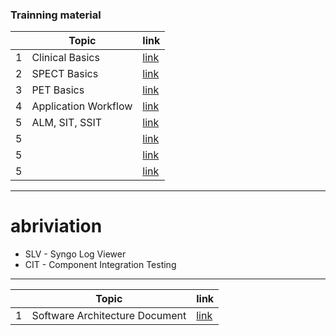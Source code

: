### Trainning material
|  | Topic | link |
|--| ------|------|
| 1| Clinical Basics | [link](https://healthineersnam.sharepoint.com/sites/999-00000977/_layouts/15/stream.aspx?id=%2Fsites%2F999%2D00000977%2FMI%20Documents%2FMIONE%5FDENALI%2FKnowledge%20Mgmt%20%2D%20Training%2FLEO%20Knowledge%20sharing%20sessions%2FSpect%20Basics%2FClinical%5FBasics%5FModule%5F1%2DSD%2Emp4&referrer=StreamWebApp%2EWeb&referrerScenario=AddressBarCopied%2Eview%2Edaae4c05%2D99f4%2D40cf%2Db494%2Da74f5b7ec218)|
| 2| SPECT Basics | [link](https://healthineersnam.sharepoint.com/:v:/r/sites/999-00000977/MI%20Documents/MIONE_DENALI/Knowledge%20Mgmt%20-%20Training/LEO%20Knowledge%20sharing%20sessions/Spect%20Basics/SPECT_Basics_-SD.mp4?csf=1&web=1&e=wTE5qC&nav=eyJyZWZlcnJhbEluZm8iOnsicmVmZXJyYWxBcHAiOiJTdHJlYW1XZWJBcHAiLCJyZWZlcnJhbFZpZXciOiJTaGFyZURpYWxvZy1MaW5rIiwicmVmZXJyYWxBcHBQbGF0Zm9ybSI6IldlYiIsInJlZmVycmFsTW9kZSI6InZpZXcifX0%3D)|
| 3|  PET Basics| [link](https://healthineersnam.sharepoint.com/:v:/r/sites/999-00000977/MI%20Documents/MIONE_DENALI/Knowledge%20Mgmt%20-%20Training/LEO%20Knowledge%20sharing%20sessions/Spect%20Basics/PET%20Basics%20-SD.mp4?csf=1&web=1&e=j3opGl&nav=eyJyZWZlcnJhbEluZm8iOnsicmVmZXJyYWxBcHAiOiJTdHJlYW1XZWJBcHAiLCJyZWZlcnJhbFZpZXciOiJTaGFyZURpYWxvZy1MaW5rIiwicmVmZXJyYWxBcHBQbGF0Zm9ybSI6IldlYiIsInJlZmVycmFsTW9kZSI6InZpZXcifX0%3D)|
| 4| Application Workflow  | [link](https://healthineersnam.sharepoint.com/:v:/r/sites/999-00000977/MI%20Documents/MIONE_DENALI/Knowledge%20Mgmt%20-%20Training/Recordings/PET%20Basics%20and%20Basic%20UseCases/C2C%20Ramp%20up,%20Topic_%20PET%20Basics%20and%20basic%20usecases%20(Scan%20(CBM,%20S%26S),%20Recon%20(AC,%20NAC),%20Scan%20Parameters)-20210820_141159-Meeting%20Recording.mp4?csf=1&web=1&e=Kx8djx&nav=eyJyZWZlcnJhbEluZm8iOnsicmVmZXJyYWxBcHAiOiJTdHJlYW1XZWJBcHAiLCJyZWZlcnJhbFZpZXciOiJTaGFyZURpYWxvZy1MaW5rIiwicmVmZXJyYWxBcHBQbGF0Zm9ybSI6IldlYiIsInJlZmVycmFsTW9kZSI6InZpZXcifX0%3D)|
| 5| ALM, SIT, SSIT | [link](https://healthineersnam.sharepoint.com/:v:/r/sites/999-00000977/MI%20Documents/MIONE_DENALI/Knowledge%20Mgmt%20-%20Training/Recordings/ALM,%20SSIT,%20Automation,%20Caliber%20RM/C2C%20Ramp%20up,%20Topic_%20ALM,%20SSIT,%20Automation,%20Caliber%20RM-20210818_151808-Meeting%20Recording.mp4?csf=1&web=1&e=kqSqCB&nav=eyJyZWZlcnJhbEluZm8iOnsicmVmZXJyYWxBcHAiOiJTdHJlYW1XZWJBcHAiLCJyZWZlcnJhbFZpZXciOiJTaGFyZURpYWxvZy1MaW5rIiwicmVmZXJyYWxBcHBQbGF0Zm9ybSI6IldlYiIsInJlZmVycmFsTW9kZSI6InZpZXcifX0%3D)| start - 11.45, 29.30-end caliber is migrated to Polarion|
| 5|  | [link]()|
| 5|  | [link]()|
| 5|  | [link]()|
---

# abriviation 
- SLV - Syngo Log Viewer 
- CIT - Component Integration Testing



---
|  | Topic | link |
|--| ------|------|
|1 | Software Architecture Document | [link](https://healthineersapc-my.sharepoint.com/:b:/g/personal/tanumon_bej_siemens-healthineers_com/ER7T3E4dh5pCmwpBNylk7VoB-_ifWNk4Wb3uNCt6-DW-wA?email=tanumon.bej%40siemens-healthineers.com&e=Q275j8)|


